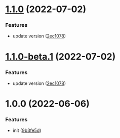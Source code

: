 # [1.1.0](https://github.com/sxwy/semantic-release-template/compare/v1.0.0...v1.1.0) (2022-07-02)

### Features

- update version ([2ec1078](https://github.com/sxwy/semantic-release-template/commit/2ec1078970a4ca641562ecbd9e509410a9ec2045))

# [1.1.0-beta.1](https://github.com/sxwy/semantic-release-template/compare/v1.0.0...v1.1.0-beta.1) (2022-07-02)

### Features

- update version ([2ec1078](https://github.com/sxwy/semantic-release-template/commit/2ec1078970a4ca641562ecbd9e509410a9ec2045))

# 1.0.0 (2022-06-06)

### Features

- init ([9b3fe5d](https://github.com/sxwy/semantic-release-template/commit/9b3fe5dc70a194927a26b0242db883c4fe5f55fa))
